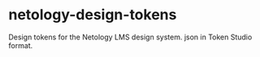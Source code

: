 # netology-design-tokens
Design tokens for the Netology LMS design system.
json in Token Studio format.
